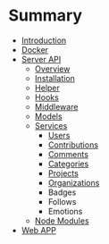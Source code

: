 # Summary

* [Introduction](README.md)
* [Docker](docker.md)
* [Server API](server-api.md)
  * [Overview](server-api/overview.md)
  * [Installation](server-api/installation.md)
  * [Helper](server-api/helper.md)
  * [Hooks](server-api/hooks.md)
  * [Middleware](server-api/middleware.md)
  * [Models](server-api/models.md)
  * [Services](server-api/services.md)
    * [Users](server-api/services/users.md)
    * [Contributions](server-api/services/contributions.md)
    * [Comments](server-api/services/comments.md)
    * [Categories](server-api/services/categories.md)
    * [Projects](server-api/services/projects.md)
    * [Organizations](server-api/services/organizations.md)
    * Badges
    * Follows
    * Emotions
  * [Node Modules](server-api/node-modules.md)
* [Web APP](web-app.md)

